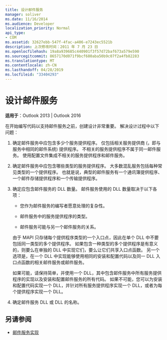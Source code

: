 ```yaml
---
title: 设计邮件服务
manager: soliver
ms.date: 11/16/2014
ms.audience: Developer
localization_priority: Normal
api_type:
- COM
ms.assetid: 32627ebb-547f-4fac-a406-e7243ec5521b
description: 上次修改时间：2011 年 7 月 23 日
ms.openlocfilehash: 19a8a939685c440901f3f57d72baf673a579e590
ms.sourcegitcommit: 8657170d071f9bcf680aba50b9c07f2a4fb82283
ms.translationtype: MT
ms.contentlocale: zh-CN
ms.lasthandoff: 04/28/2019
ms.locfileid: "33404293"
---
```

# <a name="designing-a-message-service"></a>设计邮件服务

**适用于**：Outlook 2013 | Outlook 2016 
  
在开始编写代码以支持邮件服务之前，创建设计非常重要。 解决设计过程中以下问题：
  
1. 确定邮件服务中应包含多少个服务提供程序。 仅包括相关服务提供商 (，即与服务中相同的邮件系统) 提供程序。 不相关的服务提供程序不属于同一邮件服务。 使用配置文件集成不相关的服务提供程序和邮件服务。
    
2. 确定邮件服务中应包含哪些类型的服务提供程序。 大多数混乱服务包括每种常见类型的一个提供程序。 也就是说，典型的邮件服务有一个通讯簿提供程序、一个邮件存储提供程序和一个传输提供程序。
    
3. 确定应包含邮件服务的 DLL 数量。 邮件服务使用的 DLL 数量取决于以下各项：
    
   - 您作为邮件服务的编写者愿意处理的复杂性。
    
   - 邮件服务中的服务提供程序的类型。
    
   - 邮件服务可能与另一个邮件服务的关系。
    
   由于 MAPI 只存储每个提供程序类型的一个入口点，因此在单个 DLL 中不要包括同一类型的多个提供程序。 如果包含一种类型的多个提供程序是有意义的，则要么在单独的 DLL 中实现它们，要么让它们共享入口点函数。 另一个选项是，在一个 DLL 中实现能够使用相同的安装和配置代码以及同一 DLL 入口点函数的相关邮件服务或邮件服务。
    
   如果可能，请保持简单，并使用一个 DLL，其中包含邮件服务中所有服务提供程序的实现以及安装和配置邮件服务的所有代码。 如果不可能，您可以为安装和配置代码实现一个 DLL，并针对所有服务提供程序实现一个 DLL，或者为每个提供程序实现一个 DLL。
    
4. 确定邮件服务 DLL 或 DLL 的名称。 
    
## <a name="see-also"></a>另请参阅

- [邮件服务实现](message-service-implementation.md)

